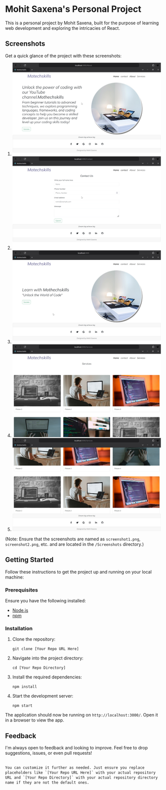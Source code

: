 # Mohit Saxena's Personal Project

This is a personal project by Mohit Saxena, built for the purpose of learning web development and exploring the intricacies of React.

## Screenshots

Get a quick glance of the project with these screenshots:

1. ![Screenshot 1](./Screenshots/About.png)
2. ![Screenshot 2](./Screenshots/Contact.png)
3. ![Screenshot 3](./Screenshots/Home.png)
4. ![Screenshot 4](./Screenshots/Services1.png)
5. ![Screenshot 5](./Screenshots/Services2.png)

(Note: Ensure that the screenshots are named as `screenshot1.png`, `screenshot2.png`, etc. and are located in the `/Screenshots` directory.)

## Getting Started

Follow these instructions to get the project up and running on your local machine:

### Prerequisites

Ensure you have the following installed:
- [Node.js](https://nodejs.org/)
- [npm](https://www.npmjs.com/)

### Installation

1. Clone the repository:
   ```
   git clone [Your Repo URL Here]
   ```

2. Navigate into the project directory:
   ```
   cd [Your Repo Directory]
   ```

3. Install the required dependencies:
   ```
   npm install
   ```

4. Start the development server:
   ```
   npm start
   ```

The application should now be running on `http://localhost:3000/`. Open it in a browser to view the app.

## Feedback

I'm always open to feedback and looking to improve. Feel free to drop suggestions, issues, or even pull requests!

```

You can customize it further as needed. Just ensure you replace placeholders like `[Your Repo URL Here]` with your actual repository URL and `[Your Repo Directory]` with your actual repository directory name if they are not the default ones.